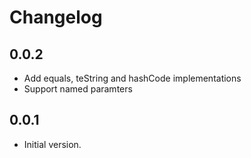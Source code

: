 # Changelog

## 0.0.2

- Add equals, teString and hashCode implementations
- Support named paramters

## 0.0.1

- Initial version.